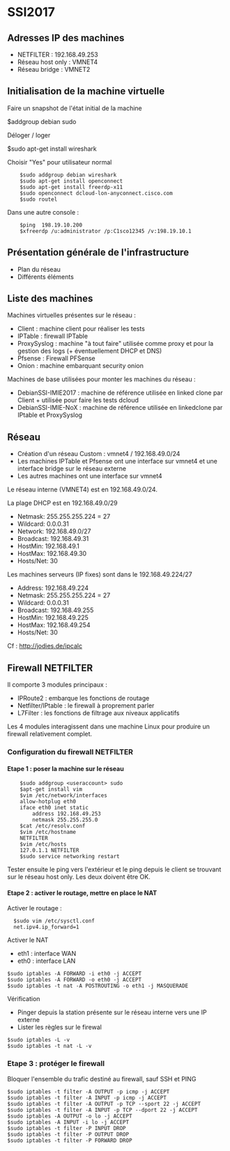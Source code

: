 # SSI2017
## Adresses IP des machines
* NETFILTER : 192.168.49.253
* Réseau host only : VMNET4
* Réseau bridge : VMNET2

## Initialisation de la machine virtuelle
Faire un snapshot de l'état initial de la machine

  $addgroup debian sudo

Déloger / loger

  $sudo apt-get install wireshark

Choisir "Yes" pour utilisateur normal

```
    $sudo addgroup debian wireshark
    $sudo apt-get install openconnect
    $sudo apt-get install freerdp-x11
    $sudo openconnect dcloud-lon-anyconnect.cisco.com
    $sudo routel

```

Dans une autre console :

```
    $ping  198.19.10.200
    $xfreerdp /u:administrator /p:C1sco12345 /v:198.19.10.1

```

## Présentation générale de l'infrastructure
- Plan du réseau
- Différents éléments

## Liste des machines

Machines virtuelles présentes sur le réseau :
- Client : machine client pour réaliser les tests
- IPTable : firewall IPTable
- ProxySyslog : machine "à tout faire" utilisée comme proxy et pour la gestion des logs (+ éventuellement DHCP et DNS)
- Pfsense : Firewall PFSense
- Onion : machine embarquant security onion


Machines de base utilisées pour monter les machines du réseau :
- DebianSSI-IMIE2017 : machine de référence utilisée en linked clone par Client + utilisée pour faire les tests dcloud
- DebianSSI-IMIE-NoX : machine de référence utilisée en linkedclone par IPtable et ProxySyslog

## Réseau
- Création d'un réseau Custom : vmnet4 / 192.168.49.0/24
- Les machines IPTable et Pfsense ont une interface sur vmnet4 et une interface bridge sur le réseau externe
- Les autres machines ont une interface sur vmnet4

Le réseau interne (VMNET4) est en 192.168.49.0/24.

La plage DHCP est en 192.168.49.0/29
- Netmask:   255.255.255.224 = 27
- Wildcard:  0.0.0.31
- Network:   192.168.49.0/27
- Broadcast: 192.168.49.31
- HostMin:   192.168.49.1
- HostMax:   192.168.49.30
- Hosts/Net: 30             


Les machines serveurs (IP fixes) sont dans le 192.168.49.224/27
- Address:   192.168.49.224
- Netmask:   255.255.255.224 = 27
- Wildcard:  0.0.0.31   
- Broadcast: 192.168.49.255
- HostMin:   192.168.49.225
- HostMax:   192.168.49.254
- Hosts/Net: 30

Cf : http://jodies.de/ipcalc 

## Firewall NETFILTER
Il comporte 3 modules principaux :
- IPRoute2 : embarque les fonctions de routage
- Netfilter/IPtable : le firewall à proprement parler
- L7Filter : les fonctions de filtrage aux niveaux applicatifs

Les 4 modules interagissent dans une machine Linux pour produire un firewall relativement complet.

### Configuration du firewall NETFILTER
#### Etape 1 : poser la machine sur le réseau
```
    $sudo addgroup <useraccount> sudo
    $apt-get install vim
    $vim /etc/network/interfaces
    allow-hotplug eth0
    iface eth0 inet static
        address 192.168.49.253
        netmask 255.255.255.0
    $cat /etc/resolv.conf
    $vim /etc/hostname
    NETFILTER
    $vim /etc/hosts
    127.0.1.1 NETFILTER
    $sudo service networking restart
 ```
Tester ensuite le ping vers l'extérieur et le ping depuis le client se trouvant sur le réseau host only.
Les deux doivent être OK.

#### Etape 2 : activer le routage, mettre en place le NAT
Activer le routage :
```
  $sudo vim /etc/sysctl.conf
  net.ipv4.ip_forward=1
```
Activer le NAT
* eth1 : interface WAN
* eth0 : interface LAN
```
$sudo iptables -A FORWARD -i eth0 -j ACCEPT
$sudo iptables -A FORWARD -o eth0 -j ACCEPT
$sudo iptables -t nat -A POSTROUTING -o eth1 -j MASQUERADE
```
Vérification
* Pinger depuis la station présente sur le réseau interne vers une IP externe
* Lister les règles sur le firewal
```
$sudo iptables -L -v
$sudo iptables -t nat -L -v

```

### Etape 3 : protéger le firewall
Bloquer l'ensemble du trafic destiné au firewall, sauf SSH et PING
```
$sudo iptables -t filter -A OUTPUT -p icmp -j ACCEPT           
$sudo iptables -t filter -A INPUT -p icmp -j ACCEPT                       
$sudo iptables -t filter -A OUTPUT -p TCP --sport 22 -j ACCEPT            
$sudo iptables -t filter -A INPUT -p TCP --dport 22 -j ACCEPT
$sudo iptables -A OUTPUT -o lo -j ACCEPT
$sudo iptables -A INPUT -i lo -j ACCEPT
$sudo iptables -t filter -P INPUT DROP
$sudo iptables -t filter -P OUTPUT DROP
$sudo iptables -t filter -P FORWARD DROP
```
